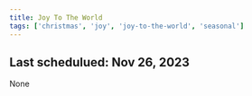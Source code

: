 ```yaml
---
title: Joy To The World
tags: ['christmas', 'joy', 'joy-to-the-world', 'seasonal']
---
```


## Last schedulued: Nov 26, 2023          

None
